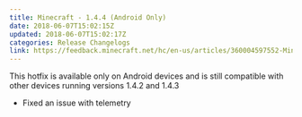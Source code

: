 ```yaml
---
title: Minecraft - 1.4.4 (Android Only)
date: 2018-06-07T15:02:15Z
updated: 2018-06-07T15:02:17Z
categories: Release Changelogs
link: https://feedback.minecraft.net/hc/en-us/articles/360004597552-Minecraft-1-4-4-Android-Only
---
```


This hotfix is available only on Android devices and is still compatible with other devices running versions 1.4.2 and 1.4.3

- Fixed an issue with telemetry
